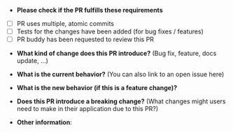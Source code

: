 * **Please check if the PR fulfills these requirements**
- [ ] PR uses multiple, atomic commits
- [ ] Tests for the changes have been added (for bug fixes / features)
- [ ] PR buddy has been requested to review this PR

* **What kind of change does this PR introduce?** (Bug fix, feature, docs update, ...)



* **What is the current behavior?** (You can also link to an open issue here)



* **What is the new behavior (if this is a feature change)?**



* **Does this PR introduce a breaking change?** (What changes might users need to make in their application due to this PR?)



* **Other information**:
